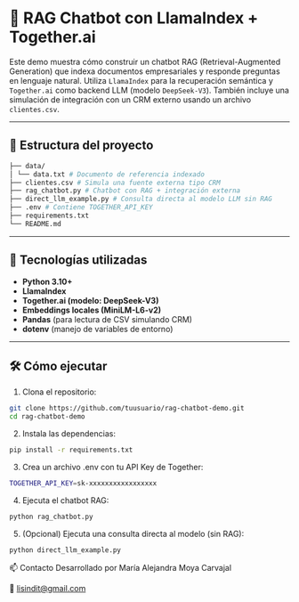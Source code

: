 # 🧠 RAG Chatbot con LlamaIndex + Together.ai

Este demo muestra cómo construir un chatbot RAG (Retrieval-Augmented Generation) que indexa documentos empresariales y responde preguntas en lenguaje natural. Utiliza `LlamaIndex` para la recuperación semántica y `Together.ai` como backend LLM (modelo `DeepSeek-V3`). También incluye una simulación de integración con un CRM externo usando un archivo `clientes.csv`.

---

## 📁 Estructura del proyecto

```bash
├── data/
│ └── data.txt # Documento de referencia indexado
├── clientes.csv # Simula una fuente externa tipo CRM
├── rag_chatbot.py # Chatbot con RAG + integración externa
├── direct_llm_example.py # Consulta directa al modelo LLM sin RAG
├── .env # Contiene TOGETHER_API_KEY
├── requirements.txt
└── README.md
```
---

## 🚀 Tecnologías utilizadas

- **Python 3.10+**
- **LlamaIndex**
- **Together.ai (modelo: DeepSeek-V3)**
- **Embeddings locales (MiniLM-L6-v2)**
- **Pandas** (para lectura de CSV simulando CRM)
- **dotenv** (manejo de variables de entorno)

---

## 🛠️ Cómo ejecutar

1. Clona el repositorio:
```bash
git clone https://github.com/tuusuario/rag-chatbot-demo.git
cd rag-chatbot-demo
```

2. Instala las dependencias:
```bash
pip install -r requirements.txt
```

3. Crea un archivo .env con tu API Key de Together:
```bash
TOGETHER_API_KEY=sk-xxxxxxxxxxxxxxxxx
```

4. Ejecuta el chatbot RAG:
```bash
python rag_chatbot.py
```

5. (Opcional) Ejecuta una consulta directa al modelo (sin RAG):
```bash
python direct_llm_example.py
```

📫 Contacto
Desarrollado por María Alejandra Moya Carvajal

📧 lisindit@gmail.com
